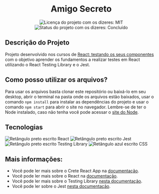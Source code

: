 <h1 align="center">Amigo Secreto</h1>

<div>
  <p align="center">
    <img alt="Licença do projeto com os dizeres: MIT" src="https://img.shields.io/github/license/RodrigoHarder/teste-react-typescript.svg">
    <img alt="Status do projeto com os dizeres: Concluído" src="https://img.shields.io/static/v1?label=Status&message=Concluído &color=blue">
  </p>
</div>

## Descrição do Projeto

Projeto desenvolvido nos cursos de [React: testando os seus componentes](https://cursos.alura.com.br/course/react-testando-componentes) com o objetivo aprender os fundamentos a realizar testes em React utilizando o React Testing Library e o Jest.

## Como posso utilizar os arquivos?

Para usar os arquivos basta clonar este repositório ou baixá-lo em seu desktop, abrir o terminal na pasta onde os arquivos estão baixados, usar o comando `npm install` para instalar as dependências do projeto e usar o comando `npm start` para abrir o site no navegador. Lembre-se de ter o Node instalado, caso não tenha você pode acessar o [site do Node](https://nodejs.org/en).

## Tecnologias

<div>
  <img alt="Retângulo preto escrito React" src="https://img.shields.io/badge/React-20232A?style=for-the-badge&logo=react&logoColor=61DAFB">
  <img alt="Retângulo preto escrito Jest" src="https://img.shields.io/badge/Jest-323330?style=for-the-badge&logo=Jest&logoColor=white">
  <img alt="Retângulo preto escrito Testing Library" src="https://img.shields.io/badge/testing%20library-323330?style=for-the-badge&logo=testing-library&logoColor=red">
  <img alt="Retângulo azul escrito CSS" src="https://img.shields.io/badge/CSS3-1572B6?style=for-the-badge&logo=css3&logoColor=white">
</div>

## Mais informações:

- Você pode ler mais sobre o Crete React App na [documentação](https://facebook.github.io/create-react-app/docs/getting-started).
- Você pode ler mais sobre o React na [documentação](https://reactjs.org/).
- Você pode ler mais sobre o Testing Library [nesta documentação](https://testing-library.com/docs/react-testing-library/intro/).
- Você pode ler sobre o Jest [nesta documentação](https://jestjs.io/pt-BR/docs/getting-started).
